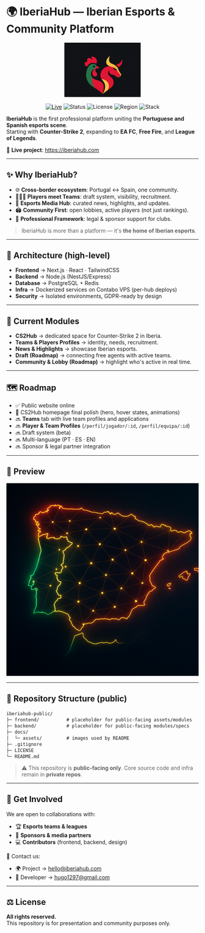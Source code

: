 # 🌍 IberiaHub — Iberian Esports & Community Platform

<p align="center">
  <img src="docs/assets/logo-iberiahub.png" alt="IberiaHub Logo" width="200"/>
</p>

<p align="center">
  <a href="https://iberiahub.com"><img alt="Live" src="https://img.shields.io/badge/live-iberiahub.com-brightgreen"></a>
  <img alt="Status" src="https://img.shields.io/badge/status-online-success">
  <img alt="License" src="https://img.shields.io/badge/license-All%20Rights%20Reserved-lightgrey">
  <img alt="Region" src="https://img.shields.io/badge/region-Iberia%20(PT%20%2B%20ES)-blue">
  <img alt="Stack" src="https://img.shields.io/badge/stack-Next.js%20%7C%20Node.js%20%7C%20PostgreSQL%20%7C%20Redis-000000">
</p>

**IberiaHub** is the first professional platform uniting the **Portuguese and Spanish esports scene**.  
Starting with **Counter-Strike 2**, expanding to **EA FC**, **Free Fire**, and **League of Legends**.

🔗 **Live project**: <https://iberiahub.com>

---

## ✨ Why IberiaHub?
- 🌐 **Cross-border ecosystem**: Portugal ↔ Spain, one community.  
- 🧑‍🤝‍🧑 **Players meet Teams**: draft system, visibility, recruitment.  
- 📰 **Esports Media Hub**: curated news, highlights, and updates.  
- 🏟️ **Community First**: open lobbies, active players (not just rankings).  
- 📜 **Professional Framework**: legal & sponsor support for clubs.  

> IberiaHub is more than a platform — it's **the home of Iberian esports**.

---

## 🧱 Architecture (high-level)
- **Frontend** → Next.js · React · TailwindCSS  
- **Backend** → Node.js (NestJS/Express)  
- **Database** → PostgreSQL + Redis  
- **Infra** → Dockerized services on Contabo VPS (per-hub deploys)  
- **Security** → Isolated environments, GDPR-ready by design  

---

## 🚀 Current Modules
- **CS2Hub** → dedicated space for Counter-Strike 2 in Iberia.  
- **Teams & Players Profiles** → identity, needs, recruitment.  
- **News & Highlights** → showcase Iberian esports.  
- **Draft (Roadmap)** → connecting free agents with active teams.  
- **Community & Lobby (Roadmap)** → highlight who's active in real time.  

---

## 🗺️ Roadmap
- ✅ Public website online  
- 🔄 CS2Hub homepage final polish (hero, hover states, animations)  
- 🔜 **Teams** tab with live team profiles and applications  
- 🔜 **Player & Team Profiles** (`/perfil/jogador/:id`, `/perfil/equipa/:id`)  
- 🔜 Draft system (beta)  
- 🔜 Multi-language (PT · ES · EN)  
- 🔜 Sponsor & legal partner integration  

---

## 📸 Preview
<p align="center">
  <img src="docs/assets/hero-image.png" alt="IberiaHub Hero" width="720"/>
</p>

---

## 🧩 Repository Structure (public)

```
iberiahub-public/
├─ frontend/          # placeholder for public-facing assets/modules
├─ backend/           # placeholder for public-facing modules/specs
├─ docs/
│  └─ assets/         # images used by README
├─ .gitignore
├─ LICENSE
└─ README.md
```

> ⚠️ This repository is **public-facing only**. Core source code and infra remain in **private repos**.

---

## 🤝 Get Involved
We are open to collaborations with:  
- 🏆 **Esports teams & leagues**  
- 💼 **Sponsors & media partners**  
- 💻 **Contributors** (frontend, backend, design)  

📩 Contact us:  
- 🌍 Project → hello@iberiahub.com  
- 👤 Developer → hugo1297@gmail.com  

---

## ⚖️ License
**All rights reserved.**  
This repository is for presentation and community purposes only.